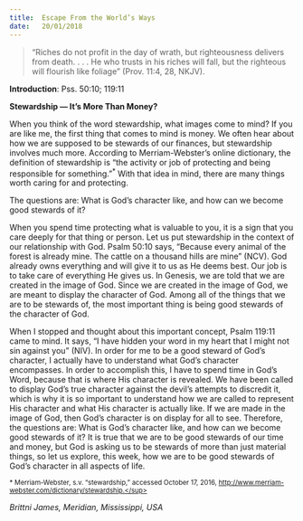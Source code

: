 ```yaml
---
title:  Escape From the World’s Ways
date:   20/01/2018
---
```


> <p></p>
> “Riches do not profit in the day of wrath, but righteousness delivers from death. . . . He who trusts in his riches will fall, but the righteous will flourish like foliage” (Prov. 11:4, 28, NKJV).

**Introduction**: Pss. 50:10; 119:11

**Stewardship — It’s More Than Money?**

When you think of the word stewardship, what images come to mind? If you are like me, the first thing that comes to mind is money. We often hear about how we are supposed to be stewards of our finances, but stewardship involves much more. According to Merriam-Webster’s online dictionary, the definition of stewardship is “the activity or job of protecting and being responsible for something.”<sup>*</sup> With that idea in mind, there are many things worth caring for and protecting.

The questions are: What is God’s character like, and how can we become good stewards of it?

When you spend time protecting what is valuable to you, it is a sign that you care deeply for that thing or person. Let us put stewardship in the context of our relationship with God. Psalm 50:10 says, “Because every animal of the forest is already mine. The cattle on a thousand hills are mine” (NCV). God already owns everything and will give it to us as He deems best. Our job is to take care of everything He gives us. In Genesis, we are told that we are created in the image of God. Since we are created in the image of God, we are meant to display the character of God. Among all of the things that we are to be stewards of, the most important thing is being good stewards of the character of God.

When I stopped and thought about this important concept, Psalm 119:11 came to mind. It says, “I have hidden your word in my heart that I might not sin against you” (NIV). In order for me to be a good steward of God’s character, I actually have to understand what God’s character encompasses. In order to accomplish this, I have to spend time in God’s Word, because that is where His character is revealed. We have been called to display God’s true character against the devil’s attempts to discredit it, which is why it is so important to understand how we are called to represent His character and what His character is actually like. If we are made in the image of God, then God’s character is on display for all to see. Therefore, the questions are: What is God’s character like, and how can we become good stewards of it? It is true that we are to be good stewards of our time and money, but God is asking us to be stewards of more than just material things, so let us explore, this week, how we are to be good stewards of God’s character in all aspects of life.

<sup>* Merriam-Webster, s.v. “stewardship,” accessed October 17, 2016, http://www.merriam-webster.com/dictionary/stewardship.</sup>

_Brittni James, Meridian, Mississippi, USA_